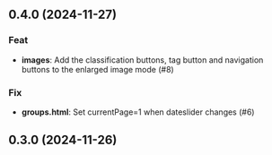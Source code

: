 ## 0.4.0 (2024-11-27)

### Feat

- **images**: Add the classification buttons, tag button and navigation buttons to the enlarged image mode (#8)

### Fix

- **groups.html**: Set currentPage=1 when dateslider changes (#6)

## 0.3.0 (2024-11-26)
